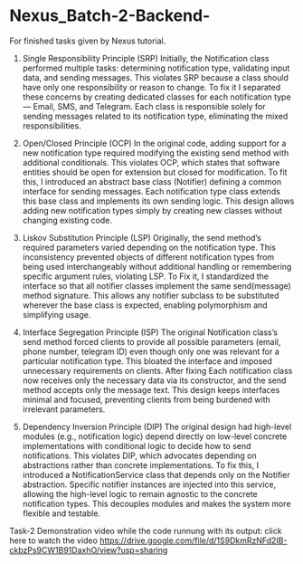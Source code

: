 # Nexus_Batch-2-Backend-
For finished tasks given by Nexus tutorial.


1. Single Responsibility Principle (SRP)
Initially, the Notification class performed multiple tasks: determining notification type, validating input data, and sending messages. This violates SRP because a class should have only one responsibility or reason to change. To fix it I separated these concerns by creating dedicated classes for each notification type — Email, SMS, and Telegram. Each class is responsible solely for sending messages related to its notification type, eliminating the mixed responsibilities.

3. Open/Closed Principle (OCP)
In the original code, adding support for a new notification type required modifying the existing send method with additional conditionals. This violates OCP, which states that software entities should be open for extension but closed for modification. To fit this,  I introduced an abstract base class (Notifier) defining a common interface for sending messages. Each notification type class extends this base class and implements its own sending logic. This design allows adding new notification types simply by creating new classes without changing existing code.

4. Liskov Substitution Principle (LSP)
Originally, the send method’s required parameters varied depending on the notification type. This inconsistency prevented objects of different notification types from being used interchangeably without additional handling or remembering specific argument rules, violating LSP. To Fix it,  I standardized the interface so that all notifier classes implement the same send(message) method signature. This allows any notifier subclass to be substituted wherever the base class is expected, enabling polymorphism and simplifying usage.

5. Interface Segregation Principle (ISP)
The original Notification class’s send method forced clients to provide all possible parameters (email, phone number, telegram ID) even though only one was relevant for a particular notification type. This bloated the interface and imposed unnecessary requirements on clients. After fixing Each notification class now receives only the necessary data via its constructor, and the send method accepts only the message text. This design keeps interfaces minimal and focused, preventing clients from being burdened with irrelevant parameters.

6. Dependency Inversion Principle (DIP)
The original design had high-level modules (e.g., notification logic) depend directly on low-level concrete implementations with conditional logic to decide how to send notifications. This violates DIP, which advocates depending on abstractions rather than concrete implementations. To fix this, I introduced a NotificationService class that depends only on the Notifier abstraction. Specific notifier instances are injected into this service, allowing the high-level logic to remain agnostic to the concrete notification types. This decouples modules and makes the system more flexible and testable.




Task-2
Demonstration video while the code runnung with its output: click here to watch the video https://drive.google.com/file/d/1S9DkmRzNFd2IB-ckbzPs9CW1B91DaxhO/view?usp=sharing

